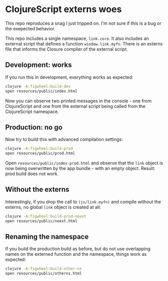 # ClojureScript externs woes

This repo reproduces a snag I just tripped on. I'm not sure if this is a bug or
the exepected behavior.

This repo includes a single namespace, `link.core`. It also includes an external
script that defines a function `window.link.myfn`. There is an externs file that
informs the Closure compiler of the external script.

## Development: works

If you run this in development, everything works as expected:

```sh
clojure -A:figwheel:build-dev
open resources/public/index.html
```

Now you can observe two printed messages in the console - one from ClojureScript
and one from the external script being called from the ClojureScript namespace.

## Production: no go

Now try to build this with advanced compilation settings:

```sh
clojure -A:figwheel:build-prod
open resources/public/prod.html
```

Open `resources/public/index-prod.html` and observe that the `link` object is
now being overwritten by the app bundle - with an empty object. Result: prod
build does not work.

## Without the externs

Interestingly, if you drop the call to `(js/link.myfn)` and compile without the
externs, no global `link` object is created at all:

```sh
clojure -A:figwheel:build-prod-noext
open resources/public/noext.html
```

## Renaming the namespace

If you build the production build as before, but do not use overlapping names on
the externed function and the namespace, things work as expected:

```sh
clojure -A:figwheel:build-other-ns
open resources/public/otherns.html
```
